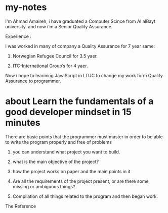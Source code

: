 # my-notes
I'm Ahmad Amaireh, i have graduated a Computer Scince from Al alBayt university. and now i'm a Senior Quality Assurance.

Experience :

I was worked in many of company a Quality Assurance for 7 year same:

1. Norwegian Refugee Council for 3.5 yaer. 

2. ITC-International Group’s for 4 yaer.


Now i hope to learining JavaScript in LTUC to change my work form Quality Assurance to programmer.



# about Learn the fundamentals of a good developer mindset in 15 minutes

There are basic points that the programmer must master in order to be able to write the program properly and free of problems

1. you can understand what project you want to build.

2. what is the main objective of the project?

3. how the project works on paper and the main points in it

4. Are all the requirements of the project present, or are there some missing or ambiguous things?

5. Compilation of all things related to the program and then began work.


The Reference 
